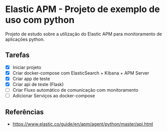 # Elastic APM - Projeto de exemplo de uso com python

Projeto de estudo sobre a utilização do Elastic APM para monitoramento de aplicações python.

## Tarefas

- [x] Iniciar projeto
- [x] Criar docker-compose com ElasticSearch + Kibana + APM Server
- [x] Criar app de teste
- [x] Criar api de teste (Flask)
- [ ] Criar Fluxo automático de comunicação com monitoramento
- [ ] Adicionar Serviços ao docker-compose

## Referências

- https://www.elastic.co/guide/en/apm/agent/python/master/api.html
